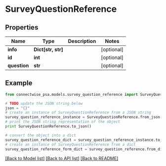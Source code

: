 # SurveyQuestionReference


## Properties
Name | Type | Description | Notes
------------ | ------------- | ------------- | -------------
**info** | **Dict[str, str]** |  | [optional] 
**id** | **int** |  | [optional] 
**question** | **str** |  | [optional] 

## Example

```python
from connectwise_psa.models.survey_question_reference import SurveyQuestionReference

# TODO update the JSON string below
json = "{}"
# create an instance of SurveyQuestionReference from a JSON string
survey_question_reference_instance = SurveyQuestionReference.from_json(json)
# print the JSON string representation of the object
print SurveyQuestionReference.to_json()

# convert the object into a dict
survey_question_reference_dict = survey_question_reference_instance.to_dict()
# create an instance of SurveyQuestionReference from a dict
survey_question_reference_form_dict = survey_question_reference.from_dict(survey_question_reference_dict)
```
[[Back to Model list]](../README.md#documentation-for-models) [[Back to API list]](../README.md#documentation-for-api-endpoints) [[Back to README]](../README.md)


